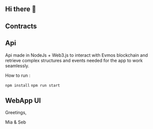 ## Hi there 👋

<!--

**Here are some ideas to get you started:**

🙋‍♀️ A short introduction - what is your organization all about?
🌈 Contribution guidelines - how can the community get involved?
👩‍💻 Useful resources - where can the community find your docs? Is there anything else the community should know?
🍿 Fun facts - what does your team eat for breakfast?
🧙 Remember, you can do mighty things with the power of [Markdown](https://docs.github.com/github/writing-on-github/getting-started-with-writing-and-formatting-on-github/basic-writing-and-formatting-syntax)
-->

## Contracts

## Api
Api made in NodeJs + Web3.js to interact with Evmos blockchain and retrieve complex structures and events needed for the app to work seamlessly.

How to run :

  ```` npm install ````
  ```` npm run start ````

## WebApp UI 


Greetings,

Mia & Seb
